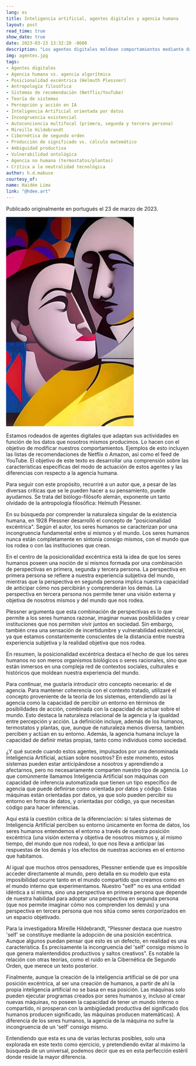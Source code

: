 ```yaml
---
lang: es
title: Inteligencia artificial, agentes digitales y agencia humana
layout: post
read_time: true
show_date: true
date: 2023-03-23 13:32:20 -0600
description: "Los agentes digitales moldean comportamientos mediante datos, pero carecen de la 'posicionalidad excéntrica' humana: esa autoimagen multifacética (subjetiva, social y objetiva) que genera ambigüedad creativa, incertidumbre y significado, inexistentes en el funcionamento estatístico de la IA."
img: agentes.jpg
tags:
- Agentes digitales  
- Agencia humana vs. agencia algorítmica  
- Posicionalidad excéntrica (Helmuth Plessner)  
- Antropología filosófica  
- Sistemas de recomendación (Netflix/YouTube)  
- Teoría de sistemas  
- Percepción y acción en IA  
- Inteligencia Artificial orientada por datos  
- Incongruencia existencial  
- Autoconciencia multifocal (primera, segunda y tercera persona)  
- Mireille Hildebrandt  
- Cibernética de segundo orden  
- Producción de significado vs. cálculo matemático  
- Ambiguidad productiva  
- Vulnerabilidad ontológica  
- Agencia no humana (termostatos/plantas)  
- Crítica a la neutralidad tecnológica  
author: h.d.mabuse
courtesy_of: 
name: Haidée Lima
link: "@hdee.art"
---
```


Publicado originalmente en portugués el 23 de marzo de 2023.  

![](./assets/img/agentes.jpg)

Estamos rodeados de agentes digitales que adaptan sus actividades en función de los datos que nosotros mismos producimos. Lo hacen con el objetivo de modificar nuestros comportamientos. Ejemplos de esto incluyen las listas de recomendaciones de Netflix o Amazon, así como el feed de YouTube. El objetivo de este texto es desarrollar una comprensión sobre las características específicas del modo de actuación de estos agentes y las diferencias con respecto a la agencia humana.

Para seguir con este propósito, recurriré a un autor que, a pesar de las diversas críticas que se le pueden hacer a su pensamiento, puede ayudarnos. Se trata del biólogo-filósofo alemán, exponente un tanto olvidado de la antropología filosófica: Helmuth Plessner.

En su búsqueda por comprender la naturaleza singular de la existencia humana, en 1928 Plessner desarrolló el concepto de "posicionalidad excéntrica". Según el autor, los seres humanos se caracterizan por una incongruencia fundamental entre sí mismos y el mundo. Los seres humanos nunca están completamente en sintonía consigo mismos, con el mundo que los rodea o con las instituciones que crean.

En el centro de la posicionalidad excéntrica está la idea de que los seres humanos poseen una noción de sí mismos formada por una combinación de perspectivas en primera, segunda y tercera persona. La perspectiva en primera persona se refiere a nuestra experiencia subjetiva del mundo, mientras que la perspectiva en segunda persona implica nuestra capacidad de anticipar cómo nos percibirán y comprenderán los demás. La perspectiva en tercera persona nos permite tener una visión externa y objetiva de nosotros mismos y del mundo que nos rodea.

Plessner argumenta que esta combinación de perspectivas es lo que permite a los seres humanos razonar, imaginar nuevas posibilidades y crear instituciones que nos permiten vivir juntos en sociedad. Sin embargo, también crea una sensación de incertidumbre y vulnerabilidad existencial, ya que estamos constantemente conscientes de la distancia entre nuestra experiencia subjetiva y la realidad objetiva que nos rodea.

En resumen, la posicionalidad excéntrica destaca el hecho de que los seres humanos no son meros organismos biológicos o seres racionales, sino que están inmersos en una compleja red de contextos sociales, culturales e históricos que moldean nuestra experiencia del mundo.

Para continuar, me gustaría introducir otro concepto necesario: el de agencia. Para mantener coherencia con el contexto tratado, utilizaré el concepto proveniente de la teoría de los sistemas, entendiendo así la agencia como la capacidad de percibir un entorno en términos de posibilidades de acción, combinada con la capacidad de actuar sobre el mundo. Esto destaca la naturaleza relacional de la agencia y la igualdad entre percepción y acción. La definición incluye, además de los humanos, termostatos y plantas, que, aunque de naturaleza menos diversa, también perciben y actúan en su entorno. Además, la agencia humana incluye la capacidad de definir metas propias, tanto como individuos como sociedad.

¿Y qué sucede cuando estos agentes, impulsados por una denominada Inteligencia Artificial, actúan sobre nosotros? En este momento, estos sistemas pueden estar anticipándose a nosotros y aprendiendo a afectarnos, pero no necesariamente comparten nuestro tipo de agencia. Lo que comúnmente llamamos Inteligencia Artificial son máquinas con capacidad de inferencia automatizada que tienen un tipo específico de agencia que puede definirse como orientada por datos y código. Estas máquinas están orientadas por datos, ya que solo pueden percibir su entorno en forma de datos, y orientadas por código, ya que necesitan código para hacer inferencias.

Aquí está la cuestión crítica de la diferenciación: si tales sistemas de Inteligencia Artificial perciben su entorno únicamente en forma de datos, los seres humanos entendemos el entorno a través de nuestra posición excéntrica (una visión externa y objetiva de nosotros mismos y, al mismo tiempo, del mundo que nos rodea), lo que nos lleva a anticipar las respuestas de los demás y los efectos de nuestras acciones en el entorno que habitamos.

Al igual que muchos otros pensadores, Plessner entiende que es imposible acceder directamente al mundo, pero detalla en su modelo que esta imposibilidad ocurre tanto en el mundo compartido que creamos como en el mundo interno que experimentamos. Nuestro "self" no es una entidad idéntica a sí misma, sino una perspectiva en primera persona que depende de nuestra habilidad para adoptar una perspectiva en segunda persona (que nos permite imaginar cómo nos comprenden los demás) y una perspectiva en tercera persona que nos sitúa como seres corporizados en un espacio objetivado.

Para la investigadora Mireille Hildebrandt, "Plessner destaca que nuestro 'self' se constituye mediante la adopción de una posición excéntrica. Aunque algunos puedan pensar que esto es un defecto, en realidad es una característica. Es precisamente la incongruencia del 'self' consigo mismo lo que genera malentendidos productivos y saltos creativos". Es notable la relación con otras teorías, como el ruido en la Cibernética de Segundo Orden, que merece un texto posterior.

Finalmente, aunque la creación de la inteligencia artificial se dé por una posición excéntrica, al ser una creación de humanos, a partir de ahí la propia inteligencia artificial no se basa en esa posición. Las máquinas solo pueden ejecutar programas creados por seres humanos y, incluso al crear nuevas máquinas, no poseen la capacidad de tener un mundo interno o compartido, ni prosperan con la ambigüedad productiva del significado (los humanos producen significado, las máquinas producen matemáticas). A diferencia de los seres humanos, la agencia de la máquina no sufre la incongruencia de un 'self' consigo mismo.

Entendiendo que esta es una de varias lecturas posibles, solo una explorada en este texto como ejercicio, y pretendiendo evitar al máximo la búsqueda de un universal, podemos decir que es en esta perfección estéril donde reside la mayor diferencia.
